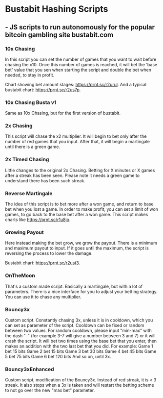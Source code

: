 # Bustabit Hashing Scripts
## - JS scripts to run autonomously for the popular bitcoin gambling site bustabit.com
### 10x Chasing
In this script you can set the number of games that you want to wait before chasing the x10. Once this number of games is reached, it will bet the 'base bet' value that you sen when starting the script and double the bet when needed, to stay in profit.

Chart showing bet amount stages:  https://prnt.sc/r2urul.
And a typical bustabit chart: https://prnt.sc/r2us7p.

### 10x Chasing Busta v1
Same as 10x Chasing, but for the first version of bustabit.

### 2x Chasing
This script will chase the x2 multiplier.
It will begin to bet only after the number of red games that you input. After that, it will begin a martingale until there is a green game.

### 2x Timed Chasing
Little changes to the original 2x Chasing. Betting for X minutes or X games after a streak has been seen.
Please note it needs a green game to understand there has been such streak.

### Reverse Martingale
The idea of this script is to bet more after a won game, and return to base bet when you lost a game.
In order to make profit, you can set a limit of won games, to go back to the base bet after a won game. 
This script makes charts like https://prnt.sc/r1u8jo.

### Growing Payout
Here instead making the bet grow, we grow the payout.
There is a minimum and maximum payout to input. If it goes until the maximum, the script is reversing the process to lower the damage.

Bustabit chart: https://prnt.sc/r2ust3.

### OnTheMoon
That's a custom made script. Basically a martingale, but with a lot of parameters.
There is a nice interface for you to adjust your betting strategy.
You can use it to chase any multiplier.

### Bouncy3x
Custom script. Constantly chasing 3x, unless it is in cooldown, which you can set as parameter of the script.
Cooldown can be fixed or random between two values. For random cooldown, please input "min-max" with the dash "-" (for example 3-7 will give a number between 3 and 7) or it will crash the script.
It will bet two times using the base bet that you enter, then makes an addition with the two last bet that you did.
For example:
Game 1 bet 15 bits
Game 2 bet 15 bits
Game 3 bet 30 bits
Game 4 bet 45 bits
Game 5 bet 75 bits
Game 6 bet 120 bits
And so on, until 3x.

### Bouncy3xEnhanced
Custom script, modification of the Bouncy3x.
Instead of red streak, it is < 3 streak. It also stops when a 3x is taken and will restart the betting scheme to not go over the new "max bet" parameter.
